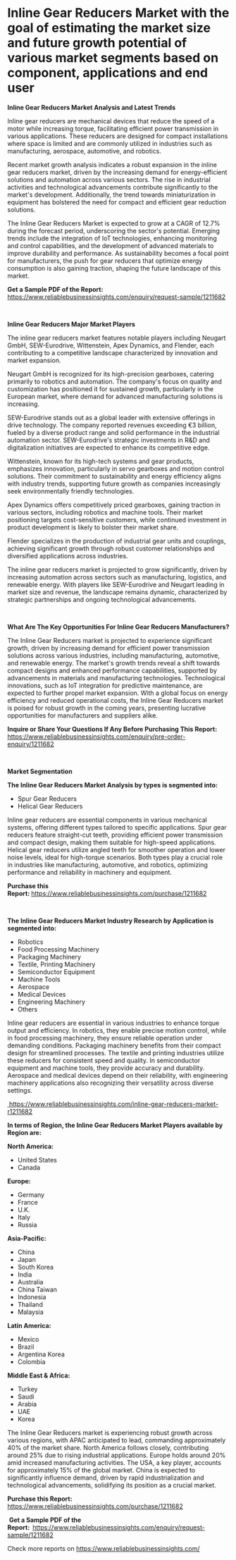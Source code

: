<p><h1>Inline Gear Reducers Market with the goal of estimating the market size and future growth potential of various market segments based on component, applications and end user</h1></p><p><strong>Inline Gear Reducers Market Analysis and Latest Trends</strong></p>
<p><p>Inline gear reducers are mechanical devices that reduce the speed of a motor while increasing torque, facilitating efficient power transmission in various applications. These reducers are designed for compact installations where space is limited and are commonly utilized in industries such as manufacturing, aerospace, automotive, and robotics. </p><p>Recent market growth analysis indicates a robust expansion in the inline gear reducers market, driven by the increasing demand for energy-efficient solutions and automation across various sectors. The rise in industrial activities and technological advancements contribute significantly to the market's development. Additionally, the trend towards miniaturization in equipment has bolstered the need for compact and efficient gear reduction solutions.</p><p>The Inline Gear Reducers Market is expected to grow at a CAGR of 12.7% during the forecast period, underscoring the sector's potential. Emerging trends include the integration of IoT technologies, enhancing monitoring and control capabilities, and the development of advanced materials to improve durability and performance. As sustainability becomes a focal point for manufacturers, the push for gear reducers that optimize energy consumption is also gaining traction, shaping the future landscape of this market.</p></p>
<p><strong>Get a Sample PDF of the Report:&nbsp;</strong> <a href="https://www.reliablebusinessinsights.com/enquiry/request-sample/1211682?utm_campaign=2757&utm_medium=2&utm_source=Github&utm_content=ia&utm_term=24032025&utm_id=inline-gear-reducers">https://www.reliablebusinessinsights.com/enquiry/request-sample/1211682</a></p>
<p>&nbsp;</p>
<p><strong>Inline Gear Reducers Major Market Players</strong></p>
<p><p>The inline gear reducers market features notable players including Neugart GmbH, SEW-Eurodrive, Wittenstein, Apex Dynamics, and Flender, each contributing to a competitive landscape characterized by innovation and market expansion. </p><p>Neugart GmbH is recognized for its high-precision gearboxes, catering primarily to robotics and automation. The company's focus on quality and customization has positioned it for sustained growth, particularly in the European market, where demand for advanced manufacturing solutions is increasing.</p><p>SEW-Eurodrive stands out as a global leader with extensive offerings in drive technology. The company reported revenues exceeding €3 billion, fueled by a diverse product range and solid performance in the industrial automation sector. SEW-Eurodrive's strategic investments in R&D and digitalization initiatives are expected to enhance its competitive edge.</p><p>Wittenstein, known for its high-tech systems and gear products, emphasizes innovation, particularly in servo gearboxes and motion control solutions. Their commitment to sustainability and energy efficiency aligns with industry trends, supporting future growth as companies increasingly seek environmentally friendly technologies.</p><p>Apex Dynamics offers competitively priced gearboxes, gaining traction in various sectors, including robotics and machine tools. Their market positioning targets cost-sensitive customers, while continued investment in product development is likely to bolster their market share.</p><p>Flender specializes in the production of industrial gear units and couplings, achieving significant growth through robust customer relationships and diversified applications across industries. </p><p>The inline gear reducers market is projected to grow significantly, driven by increasing automation across sectors such as manufacturing, logistics, and renewable energy. With players like SEW-Eurodrive and Neugart leading in market size and revenue, the landscape remains dynamic, characterized by strategic partnerships and ongoing technological advancements.</p></p>
<p>&nbsp;</p>
<p><strong>What Are The Key Opportunities For Inline Gear Reducers Manufacturers?</strong></p>
<p><p>The Inline Gear Reducers market is projected to experience significant growth, driven by increasing demand for efficient power transmission solutions across various industries, including manufacturing, automotive, and renewable energy. The market's growth trends reveal a shift towards compact designs and enhanced performance capabilities, supported by advancements in materials and manufacturing technologies. Technological innovations, such as IoT integration for predictive maintenance, are expected to further propel market expansion. With a global focus on energy efficiency and reduced operational costs, the Inline Gear Reducers market is poised for robust growth in the coming years, presenting lucrative opportunities for manufacturers and suppliers alike.</p></p>
<p><strong>Inquire or Share Your Questions If Any Before Purchasing This Report:</strong> <a href="https://www.reliablebusinessinsights.com/enquiry/pre-order-enquiry/1211682?utm_campaign=2757&utm_medium=2&utm_source=Github&utm_content=ia&utm_term=24032025&utm_id=inline-gear-reducers">https://www.reliablebusinessinsights.com/enquiry/pre-order-enquiry/1211682</a></p>
<p>&nbsp;</p>
<p><strong>Market Segmentation</strong></p>
<p><strong>The Inline Gear Reducers Market Analysis by types is segmented into:</strong></p>
<p><ul><li>Spur Gear Reducers</li><li>Helical Gear Reducers</li></ul></p>
<p><p>Inline gear reducers are essential components in various mechanical systems, offering different types tailored to specific applications. Spur gear reducers feature straight-cut teeth, providing efficient power transmission and compact design, making them suitable for high-speed applications. Helical gear reducers utilize angled teeth for smoother operation and lower noise levels, ideal for high-torque scenarios. Both types play a crucial role in industries like manufacturing, automotive, and robotics, optimizing performance and reliability in machinery and equipment.</p></p>
<p><strong>Purchase this Report:&nbsp;</strong><a href="https://www.reliablebusinessinsights.com/purchase/1211682?utm_campaign=2757&utm_medium=2&utm_source=Github&utm_content=ia&utm_term=24032025&utm_id=inline-gear-reducers">https://www.reliablebusinessinsights.com/purchase/1211682</a></p>
<p>&nbsp;</p>
<p><strong>The Inline Gear Reducers Market Industry Research by Application is segmented into:</strong></p>
<p><ul><li>Robotics</li><li>Food Processing Machinery</li><li>Packaging Machinery</li><li>Textile, Printing Machinery</li><li>Semiconductor Equipment</li><li>Machine Tools</li><li>Aerospace</li><li>Medical Devices</li><li>Engineering Machinery</li><li>Others</li></ul></p>
<p><p>Inline gear reducers are essential in various industries to enhance torque output and efficiency. In robotics, they enable precise motion control, while in food processing machinery, they ensure reliable operation under demanding conditions. Packaging machinery benefits from their compact design for streamlined processes. The textile and printing industries utilize these reducers for consistent speed and quality. In semiconductor equipment and machine tools, they provide accuracy and durability. Aerospace and medical devices depend on their reliability, with engineering machinery applications also recognizing their versatility across diverse settings.</p></p>
<p><a href="https://www.reliablebusinessinsights.com/inline-gear-reducers-market-r1211682?utm_campaign=2757&utm_medium=2&utm_source=Github&utm_content=ia&utm_term=24032025&utm_id=inline-gear-reducers">&nbsp;https://www.reliablebusinessinsights.com/inline-gear-reducers-market-r1211682</a></p>
<p><strong>In terms of Region, the Inline Gear Reducers Market Players available by Region are:</strong></p>
<p>
    <p> <strong> North America: </strong>
        <ul>
            <li>United States</li>
            <li>Canada</li>
        </ul>
        </p> 
    <p> <strong> Europe: </strong>
        <ul>
            <li>Germany</li>
            <li>France</li>
            <li>U.K.</li>
            <li>Italy</li>
            <li>Russia</li>
        </ul>
        </p> 
    <p> <strong> Asia-Pacific: </strong>
        <ul>
            <li>China</li>
            <li>Japan</li>
            <li>South Korea</li>
            <li>India</li>
            <li>Australia</li>
            <li>China Taiwan</li>
            <li>Indonesia</li>
            <li>Thailand</li>
            <li>Malaysia</li>
        </ul>
        </p> 
    <p> <strong> Latin America: </strong>
        <ul>
            <li>Mexico</li>
            <li>Brazil</li>
            <li>Argentina Korea</li>
            <li>Colombia</li>
        </ul>
        </p> 
    <p> <strong> Middle East & Africa: </strong>
        <ul>
            <li>Turkey</li>
            <li>Saudi</li>
            <li>Arabia</li>
            <li>UAE</li>
            <li>Korea</li>
        </ul>
    </p>
    </p>
<p><p>The Inline Gear Reducers market is experiencing robust growth across various regions, with APAC anticipated to lead, commanding approximately 40% of the market share. North America follows closely, contributing around 25% due to rising industrial applications. Europe holds around 20% amid increased manufacturing activities. The USA, a key player, accounts for approximately 15% of the global market. China is expected to significantly influence demand, driven by rapid industrialization and technological advancements, solidifying its position as a crucial market.</p></p>
<p><strong>Purchase this Report: </strong><a href="https://www.reliablebusinessinsights.com/purchase/1211682?utm_campaign=2757&utm_medium=2&utm_source=Github&utm_content=ia&utm_term=24032025&utm_id=inline-gear-reducers">https://www.reliablebusinessinsights.com/purchase/1211682</a></p>
<p>&nbsp;<strong>Get a Sample PDF of the Report:&nbsp;&nbsp;</strong><a href="https://www.reliablebusinessinsights.com/enquiry/request-sample/1211682?utm_campaign=2757&utm_medium=2&utm_source=Github&utm_content=ia&utm_term=24032025&utm_id=inline-gear-reducers">https://www.reliablebusinessinsights.com/enquiry/request-sample/1211682</a></p>
<p><strong></strong></p>
<p>Check more reports on <a href="https://www.reliablebusinessinsights.com/?utm_campaign=2757&utm_medium=2&utm_source=Github&utm_content=ia&utm_term=24032025&utm_id=inline-gear-reducers">https://www.reliablebusinessinsights.com/</a></p>